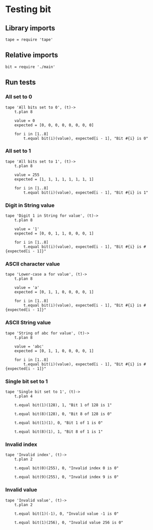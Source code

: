 # Testing bit

## Library imports

	tape = require 'tape'


## Relative imports

	bit = require './main'


## Run tests

### All set to 0

	tape 'All bits set to 0', (t)->
		t.plan 8

		value = 0
		expected = [0, 0, 0, 0, 0, 0, 0, 0]

		for i in [1..8]
			t.equal bit(i)(value), expected[i - 1], "Bit #{i} is 0"


### All set to 1

	tape 'All bits set to 1', (t)->
		t.plan 8

		value = 255
		expected = [1, 1, 1, 1, 1, 1, 1, 1]

		for i in [1..8]
			t.equal bit(i)(value), expected[i - 1], "Bit #{i} is 1"


### Digit in String value

	tape 'Digit 1 in String for value', (t)->
		t.plan 8

		value = '1'
		expected = [0, 0, 1, 1, 0, 0, 0, 1]

		for i in [1..8]
			t.equal bit(i)(value), expected[i - 1], "Bit #{i} is #{expected[i - 1]}"


### ASCII character value

	tape 'Lower-case a for value', (t)->
		t.plan 8

		value = 'a'
		expected = [0, 1, 1, 0, 0, 0, 0, 1]

		for i in [1..8]
			t.equal bit(i)(value), expected[i - 1], "Bit #{i} is #{expected[i - 1]}"


### ASCII String value

	tape 'String of abc for value', (t)->
		t.plan 8

		value = 'abc'
		expected = [0, 1, 1, 0, 0, 0, 0, 1]

		for i in [1..8]
			t.equal bit(i)(value), expected[i - 1], "Bit #{i} is #{expected[i - 1]}"


### Single bit set to 1

	tape 'Single bit set to 1', (t)->
		t.plan 4

		t.equal bit(1)(128), 1, "Bit 1 of 128 is 1"

		t.equal bit(8)(128), 0, "Bit 8 of 128 is 0"

		t.equal bit(1)(1), 0, "Bit 1 of 1 is 0"

		t.equal bit(8)(1), 1, "Bit 8 of 1 is 1"


### Invalid index

	tape 'Invalid index', (t)->
		t.plan 2

		t.equal bit(0)(255), 0, "Invalid index 0 is 0"

		t.equal bit(9)(255), 0, "Invalid index 9 is 0"


### Invalid value

	tape 'Invalid value', (t)->
		t.plan 2

		t.equal bit(1)(-1), 0, "Invalid value -1 is 0"

		t.equal bit(1)(256), 0, "Invalid value 256 is 0"
